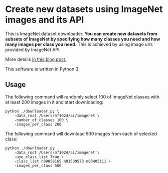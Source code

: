 # Create new datasets using ImageNet images and its API

This is ImageNet dataset downloader. **You can create new datasets from subsets of ImageNet by specifying how many 
classes you need and how many images per class you need.** 
This is achieved by using image urls provided by ImageNet API.


More details [in this blog post.](https://mf1024.github.io)

This software is written in Python 3

## Usage


The following command will randomly select 100 of ImageNet classes with at least 200 images in it and start downloading:
```
python ./downloader.py \
    -data_root /Users/mf1024/ai/imagenet \
    -number_of_classes 100 \
    -images_per_class 200
```


The following command will download 500 images from each of selected class:
```
python ./downloader.py 
    -data_root /Users/mf1024/ai/imagenet \
    -use_class_list True \
    -class_list n09858165 n01539573 n03405111 \
    -images_per_class 500 
```
